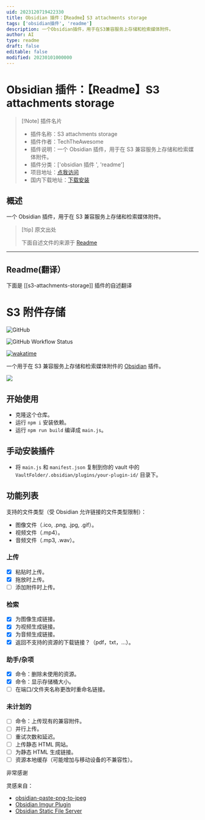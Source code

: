 ```yaml
---
uid: 2023120719422330
title: Obsidian 插件：【Readme】S3 attachments storage
tags: ['obsidian插件', 'readme']
description: 一个Obsidian插件，用于在S3兼容服务上存储和检索媒体附件。
author: AI
type: readme
draft: false
editable: false
modified: 20230101000000
---
```


# Obsidian 插件：【Readme】S3 attachments storage

> [!Note] 插件名片
> - 插件名称：S3 attachments storage
> - 插件作者：TechTheAwesome
> - 插件说明：一个 Obsidian 插件，用于在 S3 兼容服务上存储和检索媒体附件。
> - 插件分类：['obsidian 插件 ', 'readme']
> - 项目地址：[点我访问](https://github.com/TechTheAwesome/obsidian-s3)
> - 国内下载地址：[下载安装](https://pkmer.cn/products/plugin/pluginMarket/?s3-attachments-storage)

## 概述

一个 Obsidian 插件，用于在 S3 兼容服务上存储和检索媒体附件。

> [!tip] 原文出处
>
>下面自述文件的来源于 [Readme](https://ghproxy.net/https://raw.githubusercontent.com/ttax00/obsidian-s3/master/README.md)
>

---

## Readme(翻译）

下面是 [[s3-attachments-storage]] 插件的自述翻译

# S3 附件存储

![GitHub](https://img.shields.io/github/license/TechTheAwesome/obsidian-s3?style=for-the-badge)

![GitHub Workflow Status](https://img.shields.io/github/actions/workflow/status/TechTheAwesome/obsidian-s3/ci.yml?style=for-the-badge)

[![wakatime](https://wakatime.com/badge/user/4312729e-bc28-4bc0-9074-161a64a7ad20/project/83a03e69-c8e0-49a9-ac01-a80c5ef7c96f.svg?style=for-the-badge)](https://wakatime.com/badge/user/4312729e-bc28-4bc0-9074-161a64a7ad20/project/83a03e69-c8e0-49a9-ac01-a80c5ef7c96f)

一个用于在 S3 兼容服务上存储和检索媒体附件的 [Obsidian](https://obsidian.md/) 插件。

![](https://cdn.pkmer.cn/covers/s3-attachments-storage_2_0.gif)

## 开始使用

- 克隆这个仓库。
- 运行 `npm i` 安装依赖。
- 运行 `npm run build` 编译成 `main.js`。

## 手动安装插件

- 将 `main.js` 和 `manifest.json` 复制到你的 vault 中的 `VaultFolder/.obsidian/plugins/your-plugin-id/` 目录下。

## 功能列表

支持的文件类型（受 Obsidian 允许链接的文件类型限制）：

- 图像文件（.ico, .png, .jpg, .gif）。
- 视频文件（.mp4）。
- 音频文件（.mp3, .wav）。

### 上传

- [x] 粘贴时上传。
- [x] 拖放时上传。
- [ ] 添加附件时上传。

### 检索

- [x] 为图像生成链接。
- [x] 为视频生成链接。
- [x] 为音频生成链接。
- [x] 返回不支持的资源的下载链接？（pdf，txt，...）。

### 助手/杂项

- [x] 命令：删除未使用的资源。
- [x] 命令：显示存储桶大小。
- [ ] 在端口/文件夹名称更改时重命名链接。

### 未计划的

- [ ] 命令：上传现有的兼容附件。
- [ ] 并行上传。
- [ ] 重试次数和延迟。
- [ ] 上传静态 HTML 网站。
- [ ] 为静态 HTML 生成链接。
- [ ] 资源本地缓存（可能增加与移动设备的不兼容性）。

非常感谢

灵感来自：

- [obsidian-paste-png-to-jpeg](https://github.com/musug/obsidian-paste-png-to-jpeg)
- [Obsidian Imgur Plugin](https://github.com/gavvvr/obsidian-imgur-plugin)
- [Obsidian Static File Server](https://github.com/elias-sundqvist/obsidian-static-file-server)



